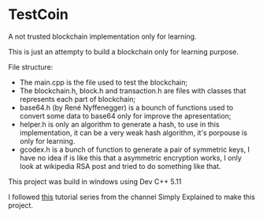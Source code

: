 # TestCoin
A not trusted blockchain implementation only for learning.

This is just an attempty to build a blockchain only for learning purpose.

File structure:

- The main.cpp is the file used to test the blockchain;
- The blockchain.h, block.h and transaction.h are files with classes that represents each part of blockchain;
- base64.h (by René Nyffenegger) is a bounch of functions used to convert some data to base64 only for improve the apresentation;
- helper.h is only an algorithm to generate a hash, to use in this implementation, it can be a very weak hash algorithm, it's porpouse is only for learning.
- gcodex.h is a bunch of function to generate a pair of symmetric keys, I have no idea if is like this that a asymmetric encryption works, I only look at wikipedia RSA post and tried to do something like that.

This project was build in windows using Dev C++ 5.11

I followed [this](https://www.youtube.com/watch?v=zVqczFZr124) tutorial series from the channel Simply Explained to make this project.
